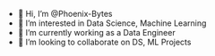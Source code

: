 - 👋 Hi, I’m @Phoenix-Bytes
- 👀 I’m interested in Data Science, Machine Learning
- 🌱 I’m currently working as a Data Engineer
- 💞️ I’m looking to collaborate on DS, ML Projects
  

<!---
Phoenix-Bytes/Phoenix-Bytes is a ✨ special ✨ repository because its `README.md` (this file) appears on your GitHub profile.
You can click the Preview link to take a look at your changes.
--->
